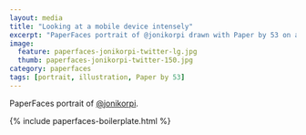 ```yaml
---
layout: media
title: "Looking at a mobile device intensely"
excerpt: "PaperFaces portrait of @jonikorpi drawn with Paper by 53 on an iPad."
image: 
  feature: paperfaces-jonikorpi-twitter-lg.jpg
  thumb: paperfaces-jonikorpi-twitter-150.jpg
category: paperfaces
tags: [portrait, illustration, Paper by 53]
---
```


PaperFaces portrait of [@jonikorpi](http://twitter.com/jonikorpi).

{% include paperfaces-boilerplate.html %}
